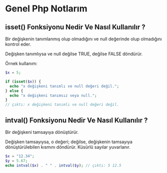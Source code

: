 # Genel Php Notlarım

## isset() Fonksiyonu Nedir Ve Nasıl Kullanılır ?

Bir değişkenin tanımlanmış olup olmadığını ve null değerinde olup olmadığını kontrol eder.

Değişken tanımlıysa ve null değilse TRUE, değilse FALSE döndürür.

Örnek kullanım:

```php
$x = 5;

if (isset($x)) {
  echo "x değişkeni tanımlı ve null değeri değil.";
} else {
  echo "x değişkeni tanımsız veya null.";
}
// çıktı: x değişkeni tanımlı ve null değeri değil.
```

## intval() Fonksiyonu Nedir Ve Nasıl Kullanılır ?

Bir değişkeni tamsayıya dönüştürür.

Değişken tamsayıysa, o değeri; değilse, değişkenin tamsayıya dönüştürülebilen kısmını döndürür. Küsürlü sayılar yuvarlanır.

```php
$x = "12.34";
$y = 5.67;
echo intval($x) . " " . intval($y); // çıktı: 5 12.5
```
